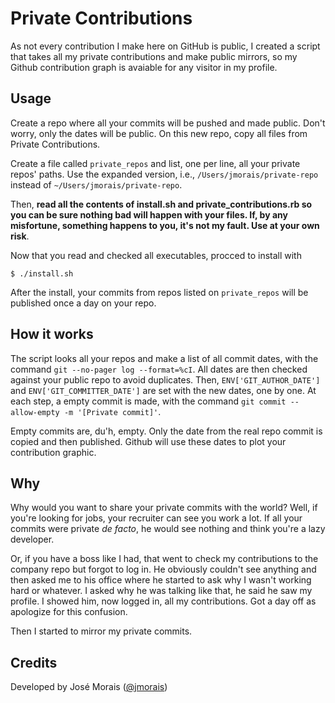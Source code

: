# Private Contributions

As not every contribution I make here on GitHub is public, I created a script that
takes all my private contributions and make public mirrors, so my Github contribution
graph is avaiable for any visitor in my profile.

## Usage

Create a repo where all your commits will be pushed and made public. Don't worry,
only the dates will be public. On this new repo, copy all files from Private
Contributions.

Create a file called `private_repos` and list, one per line, all your private
repos' paths. Use the expanded version, i.e., `/Users/jmorais/private-repo` instead
of `~/Users/jmorais/private-repo`.

Then, **read all the contents of install.sh and private_contributions.rb so you
can be sure nothing bad will happen with your files. If, by any misfortune, something
happens to you, it's not my fault. Use at your own risk**.

Now that you read and checked all executables, procced to install with

```
$ ./install.sh
```

After the install, your commits from repos listed on `private_repos` will be
published once a day on your repo.

## How it works

The script looks all your repos and make a list of all commit dates, with the
command `git --no-pager log --format=%cI`. All dates are then checked against
your public repo to avoid duplicates. Then, `ENV['GIT_AUTHOR_DATE']` and
`ENV['GIT_COMMITTER_DATE']` are set with the new dates, one by one. At each
step, a empty commit is made, with the command `git commit --allow-empty -m '[Private commit]'`.

Empty commits are, du'h, empty. Only the date from the real repo commit is copied
and then published. Github will use these dates to plot your contribution graphic.

## Why

Why would you want to share your private commits with the world? Well, if you're
looking for jobs, your recruiter can see you work a lot. If all your commits were
private *de facto*, he would see nothing and think you're a lazy developer.

Or, if you have a boss like I had, that went to check my contributions to the
company repo but forgot to log in. He obviously couldn't see anything and then
asked me to his office where he started to ask why I wasn't working hard or whatever.
I asked why he was talking like that, he said he saw my profile. I showed him, now
logged in, all my contributions. Got a day off as apologize for this confusion.

Then I started to mirror my private commits.

## Credits

Developed by José Morais ([@jmorais](https://github.com/jmorais))
